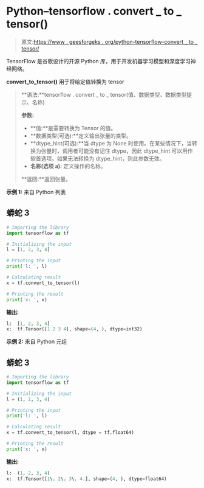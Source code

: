 # Python–tensorflow . convert _ to _ tensor()

> 原文:[https://www . geesforgeks . org/python-tensorflow-convert _ to _ tensor/](https://www.geeksforgeeks.org/python-tensorflow-convert_to_tensor/)

TensorFlow 是谷歌设计的开源 Python 库，用于开发机器学习模型和深度学习神经网络。

**convert_to_tensor()** 用于将给定值转换为 tensor

> **语法:**tensorflow . convert _ to _ tensor(值、数据类型、数据类型提示、名称)
> 
> **参数:**
> 
> *   **值:**是需要转换为 Tensor 的值。
> *   **数据类型(可选):**定义输出张量的类型。
> *   **dtype_hint(可选):**当 dtype 为 None 时使用。在某些情况下，当转换为张量时，调用者可能没有记住 dtype，因此 dtype_hint 可以用作软首选项。如果无法转换为 dtype_hint，则此参数无效。
> *   **名称(选项 a):** 定义操作的名称。
> 
> **返回:**返回张量。

**示例 1:** 来自 Python 列表

## 蟒蛇 3

```py
# Importing the library
import tensorflow as tf

# Initializing the input
l = [1, 2, 3, 4]

# Printing the input
print('l: ', l)

# Calculating result
x = tf.convert_to_tensor(l)

# Printing the result
print('x: ', x)
```

**输出:**

```py
l:  [1, 2, 3, 4]
x:  tf.Tensor([1 2 3 4], shape=(4, ), dtype=int32)

```

**示例 2:** 来自 Python 元组

## 蟒蛇 3

```py
# Importing the library
import tensorflow as tf

# Initializing the input
l = (1, 2, 3, 4)

# Printing the input
print('l: ', l)

# Calculating result
x = tf.convert_to_tensor(l, dtype = tf.float64)

# Printing the result
print('x: ', x)
```

**输出:**

```py
l:  (1, 2, 3, 4)
x:  tf.Tensor([1\. 2\. 3\. 4.], shape=(4, ), dtype=float64)

```